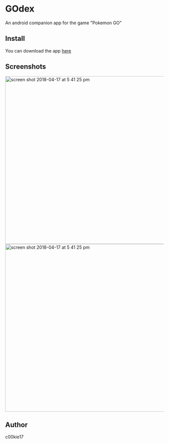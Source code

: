 # GOdex

An android companion app for the game "Pokemon GO"

## Install 

You can download the app [here](https://play.google.com/store/apps/details?id=com.anshul.pokemongopokedex)

## Screenshots

<img width="532" alt="screen shot 2018-04-17 at 5 41 25 pm" src="https://user-images.githubusercontent.com/10531093/47908598-8e237200-deb3-11e8-9b78-15edbaf0cdd8.jpeg">

<img width="532" alt="screen shot 2018-04-17 at 5 41 25 pm" src="https://user-images.githubusercontent.com/10531093/47908643-a1ced880-deb3-11e8-8291-01614f5e2154.jpeg">

## Author

c00kie17



